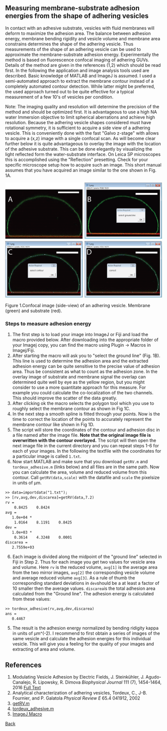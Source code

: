 ## Measuring membrane-substrate adhesion energies from the shape of adhering vesicles

In contact with an adhesive substrate, vesicles with fluid membranes will deform to maximize the adhesion area. 
The balance between adhesion energy, membrane bending rigidity and vesicle volume and membrane area constrains determines the shape 
of the adhering vesicle. Thus measurements of the shape of an adhering vesicle can be used to approximate the 
membrane-substrate adhesion energy. Experimentally the method is based on fluorescence confocal imaging of adhering GUVs. Details of the method are given in the references (1,2) which should be read first. In the following the application and image analysis tools used are described. Basic knowledge of MATLAB and ImageJ is assumed. I used a semi-automated approach to extract the membrane contour instead of a completely automated contour detection. While latter might be preferred, the used approach turned out to be quite effective for a typical measurement of a few 10's of vesicles per condition.

Note: The imaging quality and resolution will determine the precision of the method and should be optimized first.
It is advantageous to use a high NA water Immersion objective to limit spherical aberrations and achieve high resolution.
Because the adhering vesicle shapes considered must have rotational symmetry, it is sufficient to acquire a side view of a adhering vesicle. This is conveniently done with the fast "Galvo z-stage" with allows to acquire a (x,z) image with a single confocal scan. As will become clear further below it is quite advantageous to overlay the image with the location of the adhesive substrate. This can be done elegantly by visualizing the light reflected form the water-substrate interface. On Leica SP microscopes this is accomplished using the "Reflection" presetting. Check for your specific microscope setup how to acquire such an image. This short manual assumes that you have acquired an image similar to the one shown in Fig. 1A.

![Figure 1](adhesionenergy/Figure.png)

Figure 1.Confocal image (side-view) of an adhering vesicle. Membrane (green) and substrate (red).

### Steps to measure adhesion energy ###
1. The first step is to load your image into ImageJ or Fiji and load the macro provided below. After downloading into the appropriate folder of your Imagej copy, you can find the macro using Plugin -> Macros in Imagej/Fiji.
2. After starting the macro will ask you to "select the ground line" (Fig. 1B). This line is used to determine the adhesion area and the extracted adhesion energy can be quite sensitive to the precise value of adhesion area. Thus be consistent as what to count as the adhesion zone. In the overlay image of substrate and membrane signal the overlap can determined quite well by eye as the yellow region, but you might consider to use a more quantitate approach for this measure. For example you could calculate the co-localization of the two channels. This should improve the scatter of the data greatly.
3. After clicking ok the macro selects the polygon tool which you use to roughly select the membrane contour as shown in Fig 1C.
4. In the next step a smooth spline is fitted through your points. Now is the time to correct the location of the points to accurately represent the membrane contour like shown in Fig 1D.
6. The script will store the coordinates of the contour and adhesion disc in a file named after the image file. **Note that the original image file is overwritten with the contour overlayed.** The script will then open the next image file in the current directory and you can repeat steps 1-6 for each of your images. In the following the textfile with the coordinates for a particular image is called ```1.txt```.
5. Now start MATLAB and make sure that you download ```getRV.m``` and ```tordeux_adhesive.m``` (links below) and all files are in the same path. Now you can calculate the area, volume and reduced volume from this contour. Call ```getRV(data,scale)``` with the datafile and ```scale``` the pixelsize in units of µm.
```
>> data=importdata("1.txt");
>> [rv,avg,dev,discarea]=getRV(data,7.2)
rv =
    0.8425    0.8424
avg =
   1.0e+04 *
    1.0164    8.1191    0.8425
dev =
   1.0e+03 *
    0.3614    4.3248    0.0001
discarea =
   2.7559e+03
```
6.  Each image is divided along the midpoint of the "ground line" selected in Fiji in Step 2. Thus for each image you get two values for vesicle area and volume. Here ```rv``` is the reduced volume, ```avg[1]``` is the average area from the two mirror images, ```avg[2]``` the corresponding vesicle volume and average reduced volume ```avg[3]```. As a rule of thumb the corresponding standard deviations in ```dev```should be a at least a factor of 10 smaller then the average values. ```discarea```is the total adhesion area calculated from the "Ground line". The adhesion energy is calculated from these values:
 ```
>> tordeux_adhesive(rv,avg,dev,discarea)
ans =
    0.4467
```
5. The result is the adhesion energy normalized by bending ridigity kappa in units of µm^(-2). I recommend to first obtain a series of images of the same vesicle and calculate the adhesion energies for this individual vesicle. This will give you a feeling for the quality of your images and extracting of area and volume.

## References
1.	Modulating Vesicle Adhesion by Electric Fields, J. Steinkühler, J. Agudo-Canalejo, R. Lipowsky, R. Dimova
_Biophysical Journal_ 111 (7), 1454-1464, 2016 
[Full Text](https://linkinghub.elsevier.com/retrieve/pii/S0006-3495(16)30751-2)
2. Analytical characterization of adhering vesicles, Tordeux, C., J-B. Fournier, and P. Galatola
_Physical Review E_ 65.4 041912, 2002
2. [getRV.m](adhesionenergy/getRV.m)
2. [tordeux_adhesive.m](adhesionenergy/tordeux_adhesive.m)
3. [ImageJ Macro](adhesionenergy/imagejcontour.ijm)

[Back](http://jansteinkuehler.github.io)
